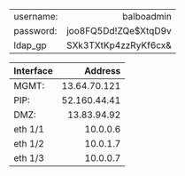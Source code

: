 |           |                      |
| :-------- | -------------------: |
| username: |           balboadmin |
| password: | joo8FQ5Dd!ZQe$XtqD9v |
| ldap_gp   | SXk3TXtKp4zzRyKf6cx& |

| Interface |      Address |
| :-------- | -----------: |
| MGMT:     | 13.64.70.121 |
| PIP:      | 52.160.44.41 |
| DMZ:      |  13.83.94.92 |
| eth 1/1   |     10.0.0.6 |
| eth 1/2   |     10.0.1.7 |
| eth 1/3   |     10.0.0.7 |



